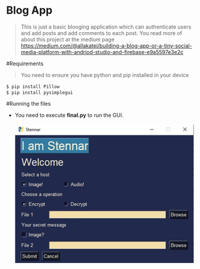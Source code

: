 # Blog App
> This is just a basic blooging application which can authenticate users and add posts and add comments to each post.
> You read more of about this project at the medium page <br>
> https://medium.com/@allakatej/building-a-blog-app-or-a-tiny-social-media-platform-with-andriod-studio-and-firebase-e9a5597e3e2c

#Requirements
> You need to ensure you have python and pip installed in your device

```shell
$ pip install Pillow
$ pip install pysimplegui
```
#Running the files
- You need to execute <b>final.py</b> to run the GUI.<br>
<br>[![INSERT YOUR GRAPHIC HERE](https://github.com/CRUCIFIER0/Steganography/blob/master/GUIss.jpg)]()


